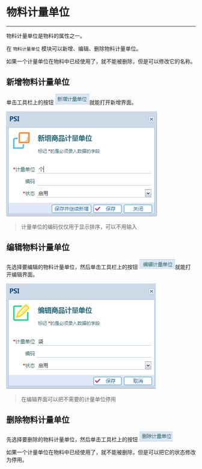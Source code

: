 # 物料计量单位

---

物料计量单位是物料的属性之一。

在 `物料计量单位` 模块可以新增、编辑、删除物料计量单位。

如果一个计量单位在物料中已经使用了，就不能被删除，但是可以修改它的名称。

## 新增物料计量单位

单击工具栏上的按钮 ![](../assets/02-04-01-01.jpg)就能打开新增界面。

![](../assets/02-04-01-02.jpg)

> 计量单位的编码仅仅用于显示排序，可以不用输入

## 编辑物料计量单位

先选择要编辑的物料计量单位，然后单击工具栏上的按钮 ![](../assets/02-04-01-03.jpg)就能打开编辑界面。

![](../assets/02-04-01-04.jpg)

> 在编辑界面可以把不需要的计量单位停用

## 删除物料计量单位

先选择要删除的物料计量单位，然后单击工具栏上的按钮 ![](../assets/02-04-01-05.jpg)

如果一个计量单位在物料中已经使用了，就不能被删除，但是可以把它的状态修改为停用。
